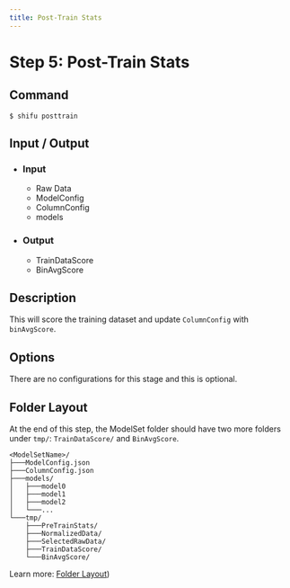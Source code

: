 ```yaml
---
title: Post-Train Stats
---
```


Step 5: Post-Train Stats
=========================

Command
-------

    $ shifu posttrain


Input / Output
--------------

* ### Input
    * Raw Data
    * ModelConfig
    * ColumnConfig
    * models
* ### Output
    * TrainDataScore
    * BinAvgScore

Description
-----------

This will score the training dataset and update ``ColumnConfig`` with ``binAvgScore``.

Options
-------

There are no configurations for this stage and this is optional.



Folder Layout
-------------

At the end of this step, the ModelSet folder should have two more folders under ``tmp/``: ``TrainDataScore/`` and ``BinAvgScore``.

    <ModelSetName>/
    ├───ModelConfig.json
    ├───ColumnConfig.json
    ├───models/
    │   ├───model0 
    │   ├───model1
    │   ├───model2
    │   └───...
    └───tmp/
        ├───PreTrainStats/
        ├───NormalizedData/
        ├───SelectedRawData/
        ├───TrainDataScore/
        └───BinAvgScore/

Learn more: [Folder Layout](/docs/shifu-core/0.2.x/guide/layout))
